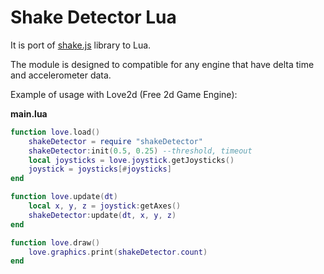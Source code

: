 # Shake Detector Lua
It is port of [shake.js](https://github.com/alexgibson/shake.js/blob/master/shake.js) library to Lua.

The module is designed to compatible for any engine that have delta time  and accelerometer data.

Example of usage with Love2d (Free 2d Game Engine):

**main.lua**
```Lua
function love.load()
    shakeDetector = require "shakeDetector"
    shakeDetector:init(0.5, 0.25) --threshold, timeout
    local joysticks = love.joystick.getJoysticks()
    joystick = joysticks[#joysticks]    
end

function love.update(dt)    
    local x, y, z = joystick:getAxes()
    shakeDetector:update(dt, x, y, z)
end

function love.draw()
    love.graphics.print(shakeDetector.count)
end
```

